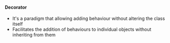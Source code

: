 ﻿#### Decorator

* It's a paradigm that allowing adding behaviour without altering the class itself
* Facilitates the addition of behaviours to individual objects without inheriting from them
